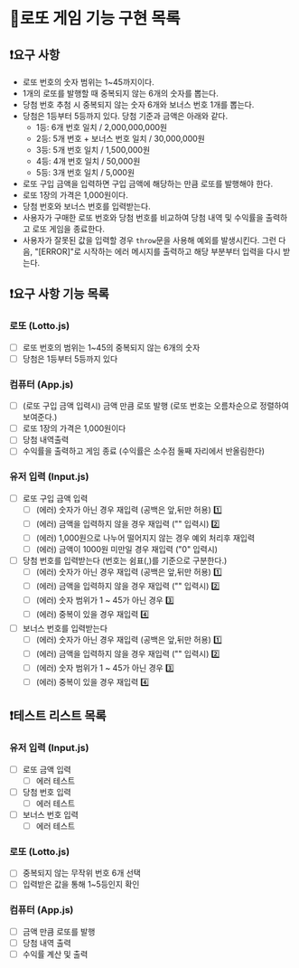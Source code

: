 # 🎱로또 게임 기능 구현 목록

## ❗요구 사항

- 로또 번호의 숫자 범위는 1~45까지이다.
- 1개의 로또를 발행할 때 중복되지 않는 6개의 숫자를 뽑는다.
- 당첨 번호 추첨 시 중복되지 않는 숫자 6개와 보너스 번호 1개를 뽑는다.
- 당첨은 1등부터 5등까지 있다. 당첨 기준과 금액은 아래와 같다.
  - 1등: 6개 번호 일치 / 2,000,000,000원
  - 2등: 5개 번호 + 보너스 번호 일치 / 30,000,000원
  - 3등: 5개 번호 일치 / 1,500,000원
  - 4등: 4개 번호 일치 / 50,000원
  - 5등: 3개 번호 일치 / 5,000원
- 로또 구입 금액을 입력하면 구입 금액에 해당하는 만큼 로또를 발행해야 한다.
- 로또 1장의 가격은 1,000원이다.
- 당첨 번호와 보너스 번호를 입력받는다.
- 사용자가 구매한 로또 번호와 당첨 번호를 비교하여 당첨 내역 및 수익률을 출력하고 로또 게임을 종료한다.
- 사용자가 잘못된 값을 입력할 경우 `throw`문을 사용해 예외를 발생시킨다. 그런 다음, "[ERROR]"로 시작하는 에러 메시지를 출력하고 해당 부분부터 입력을 다시 받는다.

## ❗요구 사항 기능 목록

### 로또 (Lotto.js)

- [ ] 로또 번호의 범위는 1~45의 중복되지 않는 6개의 숫자
- [ ] 당첨은 1등부터 5등까지 있다

### 컴퓨터 (App.js)

- [ ] (로또 구입 금액 입력시) 금액 만큼 로또 발행 (로또 번호는 오름차순으로 정렬하여 보여준다.)
- [ ] 로또 1장의 가격은 1,000원이다
- [ ] 당첨 내역출력
- [ ] 수익률을 출력하고 게임 종료 (수익률은 소수점 둘째 자리에서 반올림한다)

### 유저 입력 (Input.js)

- [ ] 로또 구입 금액 입력
  - [ ] (에러) 숫자가 아닌 경우 재입력 (공백은 앞,뒤만 허용) 1️⃣
  - [ ] (에러) 금액을 입력하지 않을 경우 재입력 ("" 입력시) 2️⃣
  - [ ] (에러) 1,000원으로 나누어 떨어지지 않는 경우 예외 처리후 재입력
  - [ ] (에러) 금액이 1000원 미만일 경우 재입력 ("0" 입력시)
- [ ] 당첨 번호를 입력받는다 (번호는 쉼표(,)를 기준으로 구분한다.)
  - [ ] (에러) 숫자가 아닌 경우 재입력 (공백은 앞,뒤만 허용) 1️⃣
  - [ ] (에러) 금액을 입력하지 않을 경우 재입력 ("" 입력시) 2️⃣
  - [ ] (에러) 숫자 범위가 1 ~ 45가 아닌 경우 3️⃣
  - [ ] (에러) 중복이 있을 경우 재입력 4️⃣
- [ ] 보너스 번호를 입력받는다
  - [ ] (에러) 숫자가 아닌 경우 재입력 (공백은 앞,뒤만 허용) 1️⃣
  - [ ] (에러) 금액을 입력하지 않을 경우 재입력 ("" 입력시) 2️⃣
  - [ ] (에러) 숫자 범위가 1 ~ 45가 아닌 경우 3️⃣
  - [ ] (에러) 중복이 있을 경우 재입력 4️⃣

## ❗테스트 리스트 목록

### 유저 입력 (Input.js)

- [ ] 로또 금액 입력
  - [ ] 에러 테스트
- [ ] 당첨 번호 입력
  - [ ] 에러 테스트
- [ ] 보너스 번호 입력
  - [ ] 에러 테스트

### 로또 (Lotto.js)

- [ ] 중복되지 않는 무작위 번호 6개 선택
- [ ] 입력받은 값을 통해 1~5등인지 확인

### 컴퓨터 (App.js)

- [ ] 금액 만큼 로또를 발행
- [ ] 당첨 내역 출력
- [ ] 수익률 계산 및 출력
